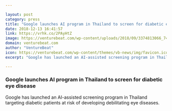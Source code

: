 ```yaml
---

layout: post
category: press
title: "Google launches AI program in Thailand to screen for diabetic eye disease"
date: 2018-12-13 16:41:57
link: https://vrhk.co/2PAyHtZ
image: https://venturebeat.com/wp-content/uploads/2018/09/3374813066_74a4827ca6_b.jpg?fit=1024%2C682&strip=all
domain: venturebeat.com
author: "VentureBeat"
icon: https://venturebeat.com/wp-content/themes/vb-news/img/favicon.ico
excerpt: "Google has launched an AI-assisted screening program in Thailand targeting diabetic patients at risk of developing debilitating eye diseases."

---
```


### Google launches AI program in Thailand to screen for diabetic eye disease

Google has launched an AI-assisted screening program in Thailand targeting diabetic patients at risk of developing debilitating eye diseases.